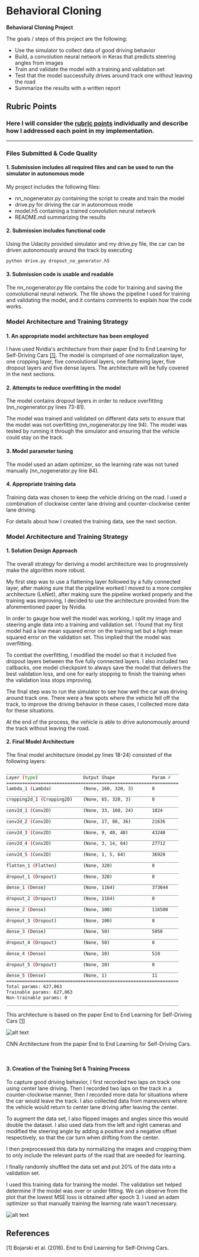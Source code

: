 # **Behavioral Cloning** 

**Behavioral Cloning Project**

The goals / steps of this project are the following:
* Use the simulator to collect data of good driving behavior
* Build, a convolution neural network in Keras that predicts steering angles from images
* Train and validate the model with a training and validation set
* Test that the model successfully drives around track one without leaving the road
* Summarize the results with a written report


[//]: # (Image References)

[image1]: ./examples/architecture.png "Model Visualization"
[image2]: ./examples/history.png "Loss history"


## Rubric Points
### Here I will consider the [rubric points](https://review.udacity.com/#!/rubrics/432/view) individually and describe how I addressed each point in my implementation.  

---
### Files Submitted & Code Quality

#### 1. Submission includes all required files and can be used to run the simulator in autonomous mode

My project includes the following files:
* nn_nogenerator.py containing the script to create and train the model
* drive.py for driving the car in autonomous mode
* model.h5 containing a trained convolution neural network 
* README.md summarizing the results

#### 2. Submission includes functional code
Using the Udacity provided simulator and my drive.py file, the car can be driven autonomously around the track by executing 
```sh
python drive.py dropout_no_generator.h5
```

#### 3. Submission code is usable and readable

The nn_nogenerator.py file contains the code for training and saving the convolutional neural network. The file shows the pipeline I used for training and validating the model, and it contains comments to explain how the code works.

### Model Architecture and Training Strategy

#### 1. An appropriate model architecture has been employed
I have used Nvidia's architecture from their paper End to End Learning for Self-Driving Cars [[1]](#1). The model is comprised of one normalization layer, one cropping layer, five convolutional layers, one flattening layer, five dropout layers and five dense layers. The architecture will be fully covered in the next sections.

#### 2. Attempts to reduce overfitting in the model

The model contains dropout layers in order to reduce overfitting (nn_nogenerator.py lines 73-81). 

The model was trained and validated on different data sets to ensure that the model was not overfitting (nn_nogenerator.py line 94). The model was tested by running it through the simulator and ensuring that the vehicle could stay on the track. 

#### 3. Model parameter tuning

The model used an adam optimizer, so the learning rate was not tuned manually (nn_nogenerator.py line 84).

#### 4. Appropriate training data

Training data was chosen to keep the vehicle driving on the road. I used a combination of clockwise center lane driving and counter-clockwise center lane driving. 

For details about how I created the training data, see the next section. 

### Model Architecture and Training Strategy

#### 1. Solution Design Approach

The overall strategy for deriving a model architecture was to progressively make the algorithm more robust.

My first step was to use a flattening layer followed by a fully connected layer, after making sure that the pipeline worked I moved to a more complex architecture (LeNet), after making sure the pipeline worked properly and the training was improving, I decided to use the architecture provided from the aforementioned paper by Nvidia. 

In order to gauge how well the model was working, I split my image and steering angle data into a training and validation set. I found that my first model had a low mean squared error on the training set but a high mean squared error on the validation set. This implied that the model was overfitting. 

To combat the overfitting, I modified the model so that it included five dropout layers between the five fully connected layers. I also included two callbacks, one model checkpoint to always save the model that delivers the best validation loss, and one for early stopping to finish the training when the validation loss stops improving.


The final step was to run the simulator to see how well the car was driving around track one. There were a few spots where the vehicle fell off the track, to improve the driving behavior in these cases, I collected more data for these situations.

At the end of the process, the vehicle is able to drive autonomously around the track without leaving the road.

#### 2. Final Model Architecture

The final model architecture (model.py lines 18-24) consisted of the following layers:
```sh
_________________________________________________________________
Layer (type)                 Output Shape              Param #   
=================================================================
lambda_1 (Lambda)            (None, 160, 320, 3)       0         
_________________________________________________________________
cropping2d_1 (Cropping2D)    (None, 65, 320, 3)        0         
_________________________________________________________________
conv2d_1 (Conv2D)            (None, 33, 160, 24)       1824      
_________________________________________________________________
conv2d_2 (Conv2D)            (None, 17, 80, 36)        21636     
_________________________________________________________________
conv2d_3 (Conv2D)            (None, 9, 40, 48)         43248     
_________________________________________________________________
conv2d_4 (Conv2D)            (None, 3, 14, 64)         27712     
_________________________________________________________________
conv2d_5 (Conv2D)            (None, 1, 5, 64)          36928     
_________________________________________________________________
flatten_1 (Flatten)          (None, 320)               0         
_________________________________________________________________
dropout_1 (Dropout)          (None, 320)               0         
_________________________________________________________________
dense_1 (Dense)              (None, 1164)              373644    
_________________________________________________________________
dropout_2 (Dropout)          (None, 1164)              0         
_________________________________________________________________
dense_2 (Dense)              (None, 100)               116500    
_________________________________________________________________
dropout_3 (Dropout)          (None, 100)               0         
_________________________________________________________________
dense_3 (Dense)              (None, 50)                5050      
_________________________________________________________________
dropout_4 (Dropout)          (None, 50)                0         
_________________________________________________________________
dense_4 (Dense)              (None, 10)                510       
_________________________________________________________________
dropout_5 (Dropout)          (None, 10)                0         
_________________________________________________________________
dense_5 (Dense)              (None, 1)                 11        
=================================================================
Total params: 627,063
Trainable params: 627,063
Non-trainable params: 0
_________________________________________________________________
```

This architecture is based on the paper End to End Learning for Self-Driving Cars [[1]](#1)

![alt text][image1]

CNN Architecture from the paper End to End Learning for Self-Driving Cars.

<br/>

#### 3. Creation of the Training Set & Training Process

To capture good driving behavior, I first recorded two laps on track one using center lane driving. Then I recorded two laps on the track in a counter-clockwise manner, then I recorded more data for situations where the car would leave the track. I also collected data from maneuvers where the vehicle would return to center lane driving after leaving the center.

To augment the data set, I also flipped images and angles since this would double the dataset. I also used data from the left and right cameras and modified the steering angle by adding a positive and a negative offset respectively, so that the car turn when drifting from the center.

I then preprocessed this data by normalizing the images and cropping them to only include the relevant parts of the road that are needed for learning.

I finally randomly shuffled the data set and put 20% of the data into a validation set. 

I used this training data for training the model. The validation set helped determine if the model was over or under fitting. We can observe from the plot that the lowest MSE loss is obtained after epoch 3. I used an adam optimizer so that manually training the learning rate wasn't necessary.

![alt text][image2]
## References
<a id="1">[1]</a> 
Bojarski et al. (2016). 
End to End Learning for Self-Driving Cars.